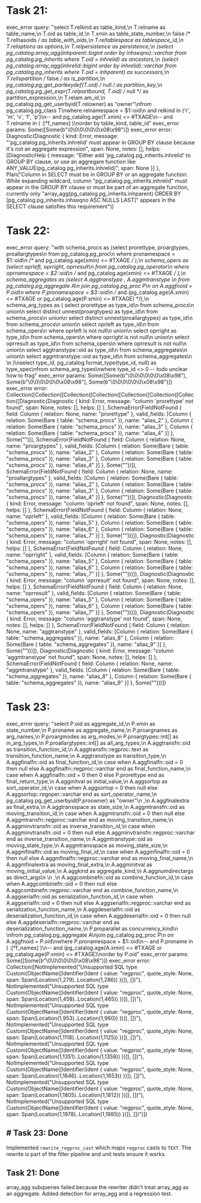 # Task 21:
exec_error query: "select T.relkind as table_kind,\n       T.relname as table_name,\n       T.oid as table_id,\n       T.xmin as table_state_number,\n       false /* T.relhasoids */ as table_with_oids,\n       T.reltablespace as tablespace_id,\n       T.reloptions as options,\n       T.relpersistence as persistence,\n       (select pg_catalog.array_agg(inhparent::bigint order by inhseqno)::varchar from pg_catalog.pg_inherits where T.oid = inhrelid) as ancestors,\n       (select pg_catalog.array_agg(inhrelid::bigint order by inhrelid)::varchar from pg_catalog.pg_inherits where T.oid = inhparent) as successors,\n       T.relispartition /* false */ as is_partition,\n       pg_catalog.pg_get_partkeydef(T.oid) /* null */ as partition_key,\n       pg_catalog.pg_get_expr(T.relpartbound, T.oid) /* null */ as partition_expression,\n       T.relam am_id,\n       pg_catalog.pg_get_userbyid(T.relowner) as \"owner\"\nfrom pg_catalog.pg_class T\nwhere relnamespace = $1::oid\n       and relkind in ('r', 'm', 'v', 'f', 'p')\n--  and pg_catalog.age(T.xmin) <= #TXAGE\n--  and T.relname in ( :[*f_names] )\norder by table_kind, table_id"
exec_error params: Some([Some(b"\0\0\0\0\0\0\x08\x98")])
exec_error error: Diagnostic(Diagnostic { kind: Error, message: "'pg_catalog.pg_inherits.inhrelid' must appear in GROUP BY clause because it's not an aggregate expression", span: None, notes: [], helps: [DiagnosticHelp { message: "Either add 'pg_catalog.pg_inherits.inhrelid' to GROUP BY clause, or use an aggregare function like ANY_VALUE(pg_catalog.pg_inherits.inhrelid)", span: None }] }, Plan("Column in SELECT must be in GROUP BY or an aggregate function: While expanding wildcard, column \"pg_catalog.pg_inherits.inhrelid\" must appear in the GROUP BY clause or must be part of an aggregate function, currently only \"array_agg(pg_catalog.pg_inherits.inhparent) ORDER BY [pg_catalog.pg_inherits.inhseqno ASC NULLS LAST]\" appears in the SELECT clause satisfies this requirement"))


# Task 22:
exec_error query: "with schema_procs as (select prorettype, proargtypes, proallargtypes\n                      from pg_catalog.pg_proc\n                      where pronamespace = $1::oid\n                        /* and pg_catalog.age(xmin) <= #TXAGE */ ),\n     schema_opers as (select oprleft, oprright, oprresult\n                      from pg_catalog.pg_operator\n                      where oprnamespace = $2::oid\n                        /* and pg_catalog.age(xmin) <= #TXAGE */ ),\n     schema_aggregates as (select A.aggtranstype , A.aggmtranstype \n                           from pg_catalog.pg_aggregate A\n                           join pg_catalog.pg_proc P\n                             on A.aggfnoid = P.oid\n                           where P.pronamespace = $3::oid\n                           /* and (pg_catalog.age(A.xmin) <= #TXAGE or pg_catalog.age(P.xmin) <= #TXAGE) */),\n     schema_arg_types as ( select prorettype as type_id\n                           from schema_procs\n                           union\n                           select distinct unnest(proargtypes) as type_id\n                           from schema_procs\n                           union\n                           select distinct unnest(proallargtypes) as type_id\n                           from schema_procs\n                           union\n                           select oprleft as type_id\n                           from schema_opers\n                           where oprleft is not null\n                           union\n                           select oprright as type_id\n                           from schema_opers\n                           where oprright is not null\n                           union\n                           select oprresult as type_id\n                           from schema_opers\n                           where oprresult is not null\n                           union\n                           select aggtranstype::oid as type_id\n                           from schema_aggregates\n                           union\n                           select aggmtranstype::oid as type_id\n                           from schema_aggregates\n                           \n                           )\nselect type_id, pg_catalog.format_type(type_id, null) as type_spec\nfrom schema_arg_types\nwhere type_id <> 0 -- todo unclear how to frag"
exec_error params: Some([Some(b"\0\0\0\0\0\0\x08\x98"), Some(b"\0\0\0\0\0\0\x08\x98"), Some(b"\0\0\0\0\0\0\x08\x98")])
exec_error error: Collection([Collection([Collection([Collection([Collection([Collection([Collection([Diagnostic(Diagnostic { kind: Error, message: "column 'prorettype' not found", span: None, notes: [], helps: [] }, SchemaError(FieldNotFound { field: Column { relation: None, name: "prorettype" }, valid_fields: [Column { relation: Some(Bare { table: "schema_procs" }), name: "alias_2" }, Column { relation: Some(Bare { table: "schema_procs" }), name: "alias_3" }, Column { relation: Some(Bare { table: "schema_procs" }), name: "alias_4" }] }, Some(""))), SchemaError(FieldNotFound { field: Column { relation: None, name: "proargtypes" }, valid_fields: [Column { relation: Some(Bare { table: "schema_procs" }), name: "alias_2" }, Column { relation: Some(Bare { table: "schema_procs" }), name: "alias_3" }, Column { relation: Some(Bare { table: "schema_procs" }), name: "alias_4" }] }, Some(""))]), SchemaError(FieldNotFound { field: Column { relation: None, name: "proallargtypes" }, valid_fields: [Column { relation: Some(Bare { table: "schema_procs" }), name: "alias_2" }, Column { relation: Some(Bare { table: "schema_procs" }), name: "alias_3" }, Column { relation: Some(Bare { table: "schema_procs" }), name: "alias_4" }] }, Some(""))]), Diagnostic(Diagnostic { kind: Error, message: "column 'oprleft' not found", span: None, notes: [], helps: [] }, SchemaError(FieldNotFound { field: Column { relation: None, name: "oprleft" }, valid_fields: [Column { relation: Some(Bare { table: "schema_opers" }), name: "alias_5" }, Column { relation: Some(Bare { table: "schema_opers" }), name: "alias_6" }, Column { relation: Some(Bare { table: "schema_opers" }), name: "alias_7" }] }, Some("")))]), Diagnostic(Diagnostic { kind: Error, message: "column 'oprright' not found", span: None, notes: [], helps: [] }, SchemaError(FieldNotFound { field: Column { relation: None, name: "oprright" }, valid_fields: [Column { relation: Some(Bare { table: "schema_opers" }), name: "alias_5" }, Column { relation: Some(Bare { table: "schema_opers" }), name: "alias_6" }, Column { relation: Some(Bare { table: "schema_opers" }), name: "alias_7" }] }, Some("")))]), Diagnostic(Diagnostic { kind: Error, message: "column 'oprresult' not found", span: None, notes: [], helps: [] }, SchemaError(FieldNotFound { field: Column { relation: None, name: "oprresult" }, valid_fields: [Column { relation: Some(Bare { table: "schema_opers" }), name: "alias_5" }, Column { relation: Some(Bare { table: "schema_opers" }), name: "alias_6" }, Column { relation: Some(Bare { table: "schema_opers" }), name: "alias_7" }] }, Some("")))]), Diagnostic(Diagnostic { kind: Error, message: "column 'aggtranstype' not found", span: None, notes: [], helps: [] }, SchemaError(FieldNotFound { field: Column { relation: None, name: "aggtranstype" }, valid_fields: [Column { relation: Some(Bare { table: "schema_aggregates" }), name: "alias_8" }, Column { relation: Some(Bare { table: "schema_aggregates" }), name: "alias_9" }] }, Some("")))]), Diagnostic(Diagnostic { kind: Error, message: "column 'aggmtranstype' not found", span: None, notes: [], helps: [] }, SchemaError(FieldNotFound { field: Column { relation: None, name: "aggmtranstype" }, valid_fields: [Column { relation: Some(Bare { table: "schema_aggregates" }), name: "alias_8" }, Column { relation: Some(Bare { table: "schema_aggregates" }), name: "alias_9" }] }, Some("")))])

# Task 23:
exec_error query: "select P.oid as aggregate_id,\n       P.xmin as state_number,\n       P.proname as aggregate_name,\n       P.proargnames as arg_names,\n       P.proargmodes as arg_modes,\n       P.proargtypes::int[] as in_arg_types,\n       P.proallargtypes::int[] as all_arg_types,\n       A.aggtransfn::oid as transition_function_id,\n       A.aggtransfn::regproc::text as transition_function_name,\n       A.aggtranstype as transition_type,\n       A.aggfinalfn::oid as final_function_id,\n       case when A.aggfinalfn::oid = 0 then null else A.aggfinalfn::regproc::varchar end as final_function_name,\n       case when A.aggfinalfn::oid = 0 then 0 else P.prorettype end as final_return_type,\n       A.agginitval as initial_value,\n       A.aggsortop as sort_operator_id,\n       case when A.aggsortop = 0 then null else A.aggsortop::regoper::varchar end as sort_operator_name,\n       pg_catalog.pg_get_userbyid(P.proowner) as \"owner\"\n       ,\n       A.aggfinalextra as final_extra,\n       A.aggtransspace as state_size,\n       A.aggmtransfn::oid as moving_transition_id,\n       case when A.aggmtransfn::oid = 0 then null else A.aggmtransfn::regproc::varchar end as moving_transition_name,\n       A.aggminvtransfn::oid as inverse_transition_id,\n       case when A.aggminvtransfn::oid = 0 then null else A.aggminvtransfn::regproc::varchar end as inverse_transition_name,\n       A.aggmtranstype::oid as moving_state_type,\n       A.aggmtransspace as moving_state_size,\n       A.aggmfinalfn::oid as moving_final_id,\n       case when A.aggmfinalfn::oid = 0 then null else A.aggmfinalfn::regproc::varchar end as moving_final_name,\n       A.aggmfinalextra as moving_final_extra,\n       A.aggminitval as moving_initial_value,\n       A.aggkind as aggregate_kind,\n       A.aggnumdirectargs as direct_args\n       \n       ,\n       A.aggcombinefn::oid as combine_function_id,\n       case when A.aggcombinefn::oid = 0 then null else A.aggcombinefn::regproc::varchar end as combine_function_name,\n       A.aggserialfn::oid as serialization_function_id,\n       case when A.aggserialfn::oid = 0 then null else A.aggserialfn::regproc::varchar end as serialization_function_name,\n       A.aggdeserialfn::oid as deserialization_function_id,\n       case when A.aggdeserialfn::oid = 0 then null else A.aggdeserialfn::regproc::varchar end as deserialization_function_name,\n       P.proparallel as concurrency_kind\n       \nfrom pg_catalog.pg_aggregate A\njoin pg_catalog.pg_proc P\n  on A.aggfnoid = P.oid\nwhere P.pronamespace = $1::oid\n--  and P.proname in ( :[*f_names] )\n--  and (pg_catalog.age(A.xmin) <= #TXAGE or pg_catalog.age(P.xmin) <= #TXAGE)\norder by P.oid"
exec_error params: Some([Some(b"\0\0\0\0\0\0\x08\x98")])
exec_error error: Collection([NotImplemented("Unsupported SQL type Custom(ObjectName([Identifier(Ident { value: \"regproc\", quote_style: None, span: Span(Location(1,279)..Location(1,286)) })]), [])"), NotImplemented("Unsupported SQL type Custom(ObjectName([Identifier(Ident { value: \"regproc\", quote_style: None, span: Span(Location(1,458)..Location(1,465)) })]), [])"), NotImplemented("Unsupported SQL type Custom(ObjectName([Identifier(Ident { value: \"regproc\", quote_style: None, span: Span(Location(1,953)..Location(1,960)) })]), [])"), NotImplemented("Unsupported SQL type Custom(ObjectName([Identifier(Ident { value: \"regproc\", quote_style: None, span: Span(Location(1,1118)..Location(1,1125)) })]), [])"), NotImplemented("Unsupported SQL type Custom(ObjectName([Identifier(Ident { value: \"regproc\", quote_style: None, span: Span(Location(1,1351)..Location(1,1358)) })]), [])"), NotImplemented("Unsupported SQL type Custom(ObjectName([Identifier(Ident { value: \"regproc\", quote_style: None, span: Span(Location(1,1646)..Location(1,1653)) })]), [])"), NotImplemented("Unsupported SQL type Custom(ObjectName([Identifier(Ident { value: \"regproc\", quote_style: None, span: Span(Location(1,1805)..Location(1,1812)) })]), [])"), NotImplemented("Unsupported SQL type Custom(ObjectName([Identifier(Ident { value: \"regproc\", quote_style: None, span: Span(Location(1,1978)..Location(1,1985)) })]), [])")])

## # Task 23: Done
Implemented `rewrite_regproc_cast` which maps `regproc` casts to `TEXT`.
The rewrite is part of the filter pipeline and unit tests ensure it works.

## Task 21: Done
array_agg subqueries failed because the rewriter didn't treat array_agg as an aggregate.
Added detection for array_agg and a regression test.
